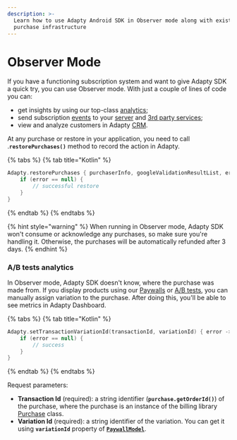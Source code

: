 ```yaml
---
description: >-
  Learn how to use Adapty Android SDK in Observer mode along with existing
  purchase infrastructure
---
```


# Observer Mode

If you have a functioning subscription system and want to give Adapty SDK a quick try, you can use Observer mode. With just a couple of lines of code you can:

* get insights by using our top-class [analytics](../../../analytics/advanced-analytics.md);
* send subscription [events]() to your [server](../../../analytics/integrations/webhook.md) and [3rd party services](../../../analytics/integrations/3rd-party-analytics.md);
* view and analyze customers in Adapty [CRM](../../../profiles-and-promo-campaigns/profiles.md).

At any purchase or restore in your application, you need to call .**`restorePurchases()`** method to record the action in Adapty.

{% tabs %}
{% tab title="Kotlin" %}
```kotlin
Adapty.restorePurchases { purchaserInfo, googleValidationResultList, error ->
    if (error == null) {
        // successful restore
    }
}
```
{% endtab %}
{% endtabs %}

{% hint style="warning" %}
When running in Observer mode, Adapty SDK won't consume or acknowledge any purchases, so make sure you're handling it. Otherwise, the purchases will be automatically refunded after 3 days.
{% endhint %}



### A/B tests analytics

In Observer mode, Adapty SDK doesn't know, where the purchase was made from. If you display products using our [Paywalls](../../../purchase-infrastructure/paywall.md) or [A/B tests](../../../purchase-infrastructure/ab-tests.md), you can manually assign variation to the purchase. After doing this, you'll be able to see metrics in Adapty Dashboard.

{% tabs %}
{% tab title="Kotlin" %}
```kotlin
Adapty.setTransactionVariationId(transactionId, variationId) { error ->
    if (error == null) {
        // success
    }
}
```
{% endtab %}
{% endtabs %}

Request parameters:

* **Transaction Id** \(required\): a string identifier \(**`purchase.getOrderId()`**\) of the purchase, where the purchase is an instance of the billing library [Purchase](https://developer.android.com/reference/com/android/billingclient/api/Purchase) class.
* **Variation Id** \(required\): a string identifier of the variation. You can get it using **`variationId`** property of [**`PaywallModel`**](android-sdk-sdk-models.md#paywallmodel).

